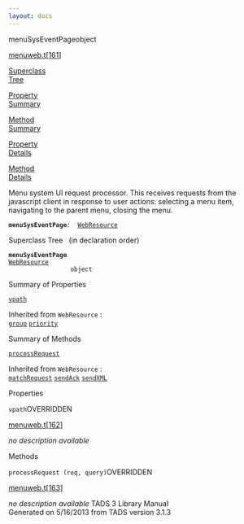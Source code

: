 ```yaml
---
layout: docs
---
```

<span class="title">menuSysEventPage</span><span class="type">object</span>

[menuweb.t](../file/menuweb.t.html)\[[161](../source/menuweb.t.html#161)\]

[Superclass  
Tree](#_SuperClassTree_)

[Property  
Summary](#_PropSummary_)

[Method  
Summary](#_MethodSummary_)

[Property  
Details](#_Properties_)

[Method  
Details](#_Methods_)



Menu system UI request processor. This receives requests from the
javascript client in response to user actions: selecting a menu item,
navigating to the parent menu, closing the menu.

**`menuSysEventPage`**` :   `[`WebResource`](../object/WebResource.html)



<span id="_SuperClassTree_"></span>



<span class="hdln">Superclass Tree</span>   (in declaration order)



**`menuSysEventPage`**  
[`WebResource`](../object/WebResource.html)  
`                 object`  
<span id="_PropSummary_"></span>



<span class="hdln">Summary of Properties</span>  



[`vpath`](#vpath)

Inherited from `WebResource` :  
[`group`](../object/WebResource.html#group) [`priority`](../object/WebResource.html#priority)

<span id="_MethodSummary_"></span>



<span class="hdln">Summary of Methods</span>  



[`processRequest`](#processRequest)

Inherited from `WebResource` :  
[`matchRequest`](../object/WebResource.html#matchRequest) [`sendAck`](../object/WebResource.html#sendAck) [`sendXML`](../object/WebResource.html#sendXML)

<span id="_Properties_"></span>



<span class="hdln">Properties</span>  



<span id="vpath"></span>

`vpath`<span class="rem">OVERRIDDEN</span>

[menuweb.t](../file/menuweb.t.html)\[[162](../source/menuweb.t.html#162)\]



*no description available*



<span id="_Methods_"></span>



<span class="hdln">Methods</span>  



<span id="processRequest"></span>

`processRequest (req, query)`<span class="rem">OVERRIDDEN</span>

[menuweb.t](../file/menuweb.t.html)\[[163](../source/menuweb.t.html#163)\]



*no description available*
TADS 3 Library Manual  
Generated on 5/16/2013 from TADS version 3.1.3


